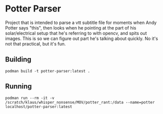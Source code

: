 # Potter Parser
Project that is intended to parse a vtt subtitle file for moments when Andy Potter says "this", then looks when he pointing at the part of his solar/electrical setup that he's referring to with opencv, and spits out images. This is so we can figure out part he's talking about quickly. No it's not that practical, but it's fun.

## Building
```
podman build -t potter-parser:latest .
```

## Running
```
podman run --rm -it -v /scratch/klaus/whisper_nonsense/MOV/potter_rant:/data --name=potter localhost/potter-parser:latest
```
